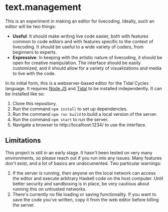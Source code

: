 # text.management

This is an experiment in making an editor for livecoding. Ideally, such an editor will be two things:

- **Useful**: It should make writing live code easier, both with features common to code editors and with features specific to the context of livecoding. It should be useful to a wide variety of coders, from beginners to experts.
- **Expressive**: In keeping with the artistic nature of livecoding, it should be open for creative manipulation. The interface should be easily customized, and it should allow for a variety of visualizations and media to live with the code.

In its initial form, this is a webserver-based editor for the Tidal Cycles language. It requires [Node JS](https://nodejs.dev/) and [Tidal](https://tidalcycles.org/) to be installed independently. It can be installed like so:

1. Clone this repository.
2. Run the command `npm install` to set up dependencies.
3. Run the command `npm run build` to build a local version of the server.
4. Run the command `npm start` to run the server.
5. Navigate a browser to http://localhost:1234/ to use the interface.

## Limitations

This project is still in an early stage. It hasn't been tested on very many environments, so please reach out if you run into any issues. Many features don't exist, and a lot of basics are undocumented. Two particular warnings:

1. If the server is running, then anyone on the local network can access the editor and execute arbitrary Haskell code on the host computer. Until better security and sandboxing is in place, be very cautious about running this on untrusted networks.
2. There's currently no file loading or saving functionality. If you want to save the code you've written, copy it from the web editor before killing the server.
